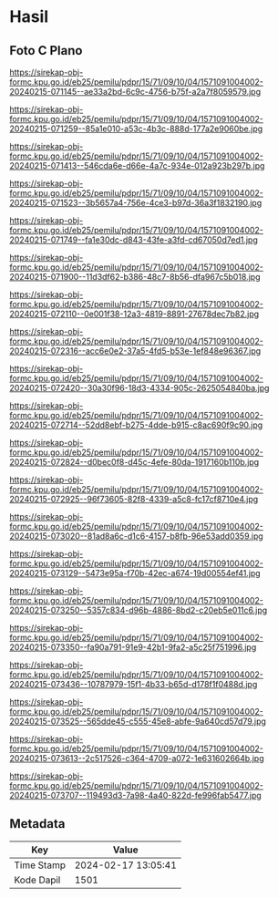 # Hasil

## Foto C Plano

https://sirekap-obj-formc.kpu.go.id/eb25/pemilu/pdpr/15/71/09/10/04/1571091004002-20240215-071145--ae33a2bd-6c9c-4756-b75f-a2a7f8059579.jpg

https://sirekap-obj-formc.kpu.go.id/eb25/pemilu/pdpr/15/71/09/10/04/1571091004002-20240215-071259--85a1e010-a53c-4b3c-888d-177a2e9060be.jpg

https://sirekap-obj-formc.kpu.go.id/eb25/pemilu/pdpr/15/71/09/10/04/1571091004002-20240215-071413--546cda6e-d66e-4a7c-934e-012a923b297b.jpg

https://sirekap-obj-formc.kpu.go.id/eb25/pemilu/pdpr/15/71/09/10/04/1571091004002-20240215-071523--3b5657a4-756e-4ce3-b97d-36a3f1832190.jpg

https://sirekap-obj-formc.kpu.go.id/eb25/pemilu/pdpr/15/71/09/10/04/1571091004002-20240215-071749--fa1e30dc-d843-43fe-a3fd-cd67050d7ed1.jpg

https://sirekap-obj-formc.kpu.go.id/eb25/pemilu/pdpr/15/71/09/10/04/1571091004002-20240215-071900--11d3df62-b386-48c7-8b56-dfa967c5b018.jpg

https://sirekap-obj-formc.kpu.go.id/eb25/pemilu/pdpr/15/71/09/10/04/1571091004002-20240215-072110--0e001f38-12a3-4819-8891-27678dec7b82.jpg

https://sirekap-obj-formc.kpu.go.id/eb25/pemilu/pdpr/15/71/09/10/04/1571091004002-20240215-072316--acc6e0e2-37a5-4fd5-b53e-1ef848e96367.jpg

https://sirekap-obj-formc.kpu.go.id/eb25/pemilu/pdpr/15/71/09/10/04/1571091004002-20240215-072420--30a30f96-18d3-4334-905c-2625054840ba.jpg

https://sirekap-obj-formc.kpu.go.id/eb25/pemilu/pdpr/15/71/09/10/04/1571091004002-20240215-072714--52dd8ebf-b275-4dde-b915-c8ac690f9c90.jpg

https://sirekap-obj-formc.kpu.go.id/eb25/pemilu/pdpr/15/71/09/10/04/1571091004002-20240215-072824--d0bec0f8-d45c-4efe-80da-1917160b110b.jpg

https://sirekap-obj-formc.kpu.go.id/eb25/pemilu/pdpr/15/71/09/10/04/1571091004002-20240215-072925--96f73605-82f8-4339-a5c8-fc17cf8710e4.jpg

https://sirekap-obj-formc.kpu.go.id/eb25/pemilu/pdpr/15/71/09/10/04/1571091004002-20240215-073020--81ad8a6c-d1c6-4157-b8fb-96e53add0359.jpg

https://sirekap-obj-formc.kpu.go.id/eb25/pemilu/pdpr/15/71/09/10/04/1571091004002-20240215-073129--5473e95a-f70b-42ec-a674-19d00554ef41.jpg

https://sirekap-obj-formc.kpu.go.id/eb25/pemilu/pdpr/15/71/09/10/04/1571091004002-20240215-073250--5357c834-d96b-4886-8bd2-c20eb5e011c6.jpg

https://sirekap-obj-formc.kpu.go.id/eb25/pemilu/pdpr/15/71/09/10/04/1571091004002-20240215-073350--fa90a791-91e9-42b1-9fa2-a5c25f751996.jpg

https://sirekap-obj-formc.kpu.go.id/eb25/pemilu/pdpr/15/71/09/10/04/1571091004002-20240215-073436--10787979-15f1-4b33-b65d-d178f1f0488d.jpg

https://sirekap-obj-formc.kpu.go.id/eb25/pemilu/pdpr/15/71/09/10/04/1571091004002-20240215-073525--565dde45-c555-45e8-abfe-9a640cd57d79.jpg

https://sirekap-obj-formc.kpu.go.id/eb25/pemilu/pdpr/15/71/09/10/04/1571091004002-20240215-073613--2c517526-c364-4709-a072-1e631602664b.jpg

https://sirekap-obj-formc.kpu.go.id/eb25/pemilu/pdpr/15/71/09/10/04/1571091004002-20240215-073707--119493d3-7a98-4a40-822d-fe996fab5477.jpg


## Metadata

| Key        | Value               |
| ---------- | ------------------- |
| Time Stamp | 2024-02-17 13:05:41 |
| Kode Dapil | 1501                |



